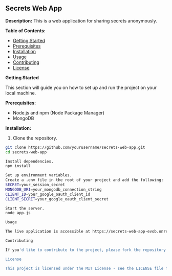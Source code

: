 ## Secrets Web App

**Description:** This is a web application for sharing secrets anonymously.

**Table of Contents:**

* [Getting Started](#getting-started)
* [Prerequisites](#prerequisites)
* [Installation](#installation)
* [Usage](#usage)
* [Contributing](#contributing)
* [License](#license)

**Getting Started**

This section will guide you on how to set up and run the project on your local machine.

**Prerequisites:**

* Node.js and npm (Node Package Manager)
* MongoDB

**Installation:**

1. Clone the repository.

```bash
git clone https://github.com/yourusername/secrets-web-app.git
cd secrets-web-app

Install dependencies.
npm install

Set up environment variables.
Create a .env file in the root of your project and add the following:
SECRET=your_session_secret
MONGODB_URI=your_mongodb_connection_string
CLIENT_ID=your_google_oauth_client_id
CLIENT_SECRET=your_google_oauth_client_secret

Start the server.
node app.js

Usage

The live application is accessible at https://secrets-web-app-evob.onrender.com/.

Contributing

If you'd like to contribute to the project, please fork the repository and create a pull request.

License

This project is licensed under the MIT License - see the LICENSE file for details.
